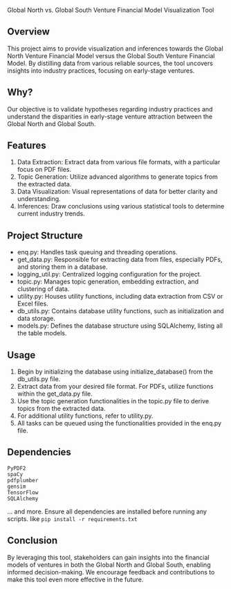 Global North vs. Global South Venture Financial Model Visualization Tool

## Overview

This project aims to provide visualization and inferences towards the Global North Venture Financial Model versus the Global South Venture Financial Model. By distilling data from various reliable sources, the tool uncovers insights into industry practices, focusing on early-stage ventures.

## Why?
Our objective is to validate hypotheses regarding industry practices and understand the disparities in early-stage venture attraction between the Global North and Global South.

## Features

1. Data Extraction: Extract data from various file formats, with a particular focus on PDF files.
2. Topic Generation: Utilize advanced algorithms to generate topics from the extracted data.
3. Data Visualization: Visual representations of data for better clarity and understanding.
4. Inferences: Draw conclusions using various statistical tools to determine current industry trends.

## Project Structure

- enq.py: Handles task queuing and threading operations.
- get_data.py: Responsible for extracting data from files, especially PDFs, and storing them in a database.
- logging_util.py: Centralized logging configuration for the project.
- topic.py: Manages topic generation, embedding extraction, and clustering of data.
- utility.py: Houses utility functions, including data extraction from CSV or Excel files.
- db_utils.py: Contains database utility functions, such as initialization and data storage.
- models.py: Defines the database structure using SQLAlchemy, listing all the table models.


## Usage

1. Begin by initializing the database using initialize_database() from the db_utils.py file.
2. Extract data from your desired file format. For PDFs, utilize functions within the get_data.py file.
3. Use the topic generation functionalities in the topic.py file to derive topics from the extracted data.
4. For additional utility functions, refer to utility.py.
5. All tasks can be queued using the functionalities provided in the enq.py file.

## Dependencies

```
PyPDF2
spaCy
pdfplumber
gensim
TensorFlow
SQLAlchemy

```
... and more.
Ensure all dependencies are installed before running any scripts. like `pip install -r requirements.txt`


## Conclusion

By leveraging this tool, stakeholders can gain insights into the financial models of ventures in both the Global North and Global South, enabling informed decision-making. We encourage feedback and contributions to make this tool even more effective in the future.